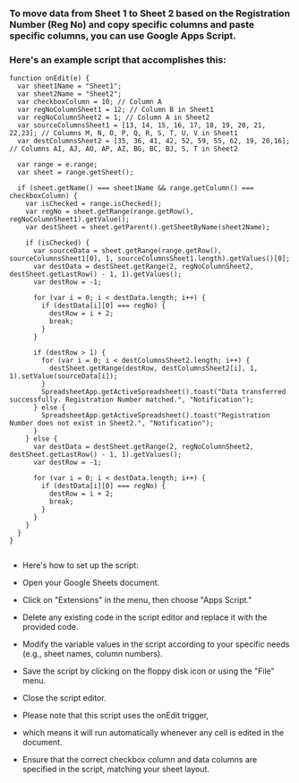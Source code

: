 ### To move data from Sheet 1 to Sheet 2 based on the Registration Number (Reg No) and copy specific columns and paste specific columns, you can use Google Apps Script. 
### Here's an example script that accomplishes this:

```
function onEdit(e) {
  var sheet1Name = "Sheet1";
  var sheet2Name = "Sheet2";
  var checkboxColumn = 10; // Column A
  var regNoColumnSheet1 = 12; // Column B in Sheet1
  var regNoColumnSheet2 = 1; // Column A in Sheet2
  var sourceColumnsSheet1 = [13, 14, 15, 16, 17, 18, 19, 20, 21, 22,23]; // Columns M, N, O, P, Q, R, S, T, U, V in Sheet1
  var destColumnsSheet2 = [35, 36, 41, 42, 52, 59, 55, 62, 19, 20,16]; // Columns AI, AJ, AO, AP, AZ, BG, BC, BJ, S, T in Sheet2

  var range = e.range;
  var sheet = range.getSheet();

  if (sheet.getName() === sheet1Name && range.getColumn() === checkboxColumn) {
    var isChecked = range.isChecked();
    var regNo = sheet.getRange(range.getRow(), regNoColumnSheet1).getValue();
    var destSheet = sheet.getParent().getSheetByName(sheet2Name);

    if (isChecked) {
      var sourceData = sheet.getRange(range.getRow(), sourceColumnsSheet1[0], 1, sourceColumnsSheet1.length).getValues()[0];
      var destData = destSheet.getRange(2, regNoColumnSheet2, destSheet.getLastRow() - 1, 1).getValues();
      var destRow = -1;

      for (var i = 0; i < destData.length; i++) {
        if (destData[i][0] === regNo) {
          destRow = i + 2;
          break;
        }
      }

      if (destRow > 1) {
        for (var i = 0; i < destColumnsSheet2.length; i++) {
          destSheet.getRange(destRow, destColumnsSheet2[i], 1, 1).setValue(sourceData[i]);
        }
        SpreadsheetApp.getActiveSpreadsheet().toast("Data transferred successfully. Registration Number matched.", "Notification");
      } else {
        SpreadsheetApp.getActiveSpreadsheet().toast("Registration Number does not exist in Sheet2.", "Notification");
      }
    } else {
      var destData = destSheet.getRange(2, regNoColumnSheet2, destSheet.getLastRow() - 1, 1).getValues();
      var destRow = -1;

      for (var i = 0; i < destData.length; i++) {
        if (destData[i][0] === regNo) {
          destRow = i + 2;
          break;
        }
      }
    }
  }
}


```

* Here's how to set up the script:

* Open your Google Sheets document.
* Click on "Extensions" in the menu, then choose "Apps Script."
* Delete any existing code in the script editor and replace it with the provided code.
* Modify the variable values in the script according to your specific needs (e.g., sheet names, column numbers).
* Save the script by clicking on the floppy disk icon or using the "File" menu.
* Close the script editor.


* Please note that this script uses the onEdit trigger, 
* which means it will run automatically whenever any cell is edited in the document. 
* Ensure that the correct checkbox column and data columns are specified in the script, matching your sheet layout.
